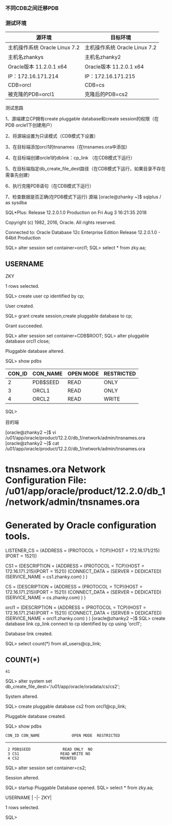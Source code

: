 ### 不同CDB之间迁移PDB

### 测试环境

源环境 |目标环境
-|-
主机操作系统 Oracle Linux 7.2   |主机操作系统 Oracle Linux 7.2   
主机名zhankys     |   主机名zhanky2
Oracle版本 11.2.0.1 x64 |Oracle版本 11.2.0.1 x64
IP：172.16.171.214         |IP：172.16.171.215    
CDB=orcl                 |        CDB=cs             
被克隆的PDB=orcl1 |克隆后的PDB=cs2
测试思路

1、源端建立CP拥有create pluggable database和create session的权限（在PDB orcle1下创建用户）

2、将源端设置为只读模式（CDB模式下设置）

3、在目标端添加orcl1的tnsnames（在tnsnames.ora中添加）

4、在目标端创建orcle1的dblink：cp_link （在CDB模式下运行）

5、在目标端指定db_create_file_dest路径（在CDB模式下运行，如果目录不存在需事先创建）

6、执行克隆PDB语句（在CDB模式下运行）

7、检查数据是否正确(在PDB模式下运行)
源端
[oracle@zhanky ~]$ sqlplus / as sysdba

SQL*Plus: Release 12.2.0.1.0 Production on Fri Aug 3 16:21:35 2018

Copyright (c) 1982, 2016, Oracle.  All rights reserved.


Connected to:
Oracle Database 12c Enterprise Edition Release 12.2.0.1.0 - 64bit Production

SQL> alter session set container=orcl1;
SQL> select * from zky.aa;

USERNAME
--------------------------------------------------------------------------------
ZKY

1 rows selected.


SQL> create user cp identified by cp;

User created.

SQL> grant create session,create pluggable database to cp;

Grant succeeded.

SQL> alter session set container=CDB$ROOT;
SQL> alter pluggable database orcl1 close;

Pluggable database altered.

SQL> show pdbs

CON_ID|CON_NAME|OPEN MODE|RESTRICTED
-|-|-|-
2| PDB$SEED |             READ |ONLY | NO
3 |ORCL1    |          READ| ONLY|  NO
4 |ORCL2      |        READ| WRITE| NO


SQL>




目的端

[oracle@zhanky2 ~]$ vi /u01/app/oracle/product/12.2.0/db_1/network/admin/tnsnames.ora
[oracle@zhanky2 ~]$ cat /u01/app/oracle/product/12.2.0/db_1/network/admin/tnsnames.ora
# tnsnames.ora Network Configuration File: /u01/app/oracle/product/12.2.0/db_1/network/admin/tnsnames.ora
# Generated by Oracle configuration tools.


LISTENER_CS =
  (ADDRESS = (PROTOCOL = TCP)(HOST = 172.16.171/215)(PORT = 1521))

CS1 =
  (DESCRIPTION =
    (ADDRESS = (PROTOCOL = TCP)(HOST = 172.16.171.215)(PORT = 1521))
    (CONNECT_DATA =
      (SERVER = DEDICATED)
      (SERVICE_NAME = cs1.zhanky.com)
    )
  )

CS =
  (DESCRIPTION =
    (ADDRESS = (PROTOCOL = TCP)(HOST = 172.16.171.215)(PORT = 1521))
    (CONNECT_DATA =
      (SERVER = DEDICATED)
      (SERVICE_NAME = cs.zhanky.com)
    )
  )

orcl1 =
  (DESCRIPTION =
    (ADDRESS = (PROTOCOL = TCP)(HOST = 172.16.171.214)(PORT = 1521))
    (CONNECT_DATA =
      (SERVER = DEDICATED)
      (SERVICE_NAME = orcl1.zhanky.com)
    )
  )
[oracle@zhanky2 ~]$
SQL> create database link cp_link connect to cp identified by cp using 'orcl1';

Database link created.

SQL> select count(*) from all_users@cp_link;

  COUNT(*)
----------
    41

SQL> alter system set db_create_file_dest='/u01/app/oracle/oradata/cs/cs2';

System altered.

SQL> create pluggable database cs2 from orcl1@cp_link;

Pluggable database created.


SQL> show pdbs

    CON_ID CON_NAME              OPEN MODE  RESTRICTED
---------- ------------------------------ ---------- ----------
     2 PDB$SEED              READ ONLY  NO
     3 CS1                  READ WRITE NO
     4 CS2                  MOUNTED
SQL> alter session set container=cs2;

Session altered.

SQL> startup
Pluggable Database opened.
SQL> select * from zky.aa;

USERNAME | 
-|-
ZKY|

1 rows selected.

SQL>
